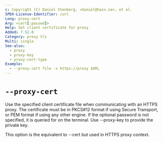 ```yaml
---
c: Copyright (C) Daniel Stenberg, <daniel@haxx.se>, et al.
SPDX-License-Identifier: curl
Long: proxy-cert
Arg: <cert[:passwd]>
Help: Set client certificate for proxy
Added: 7.52.0
Category: proxy tls
Multi: single
See-also:
  - proxy
  - proxy-key
  - proxy-cert-type
Example:
  - --proxy-cert file -x https://proxy $URL
---
```


# `--proxy-cert`

Use the specified client certificate file when communicating with an HTTPS
proxy. The certificate must be in PKCS#12 format if using Secure Transport, or
PEM format if using any other engine. If the optional password is not
specified, it is queried for on the terminal. Use --proxy-key to provide the
private key.

This option is the equivalent to --cert but used in HTTPS proxy context.
